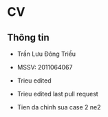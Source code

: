 # CV
## Thông tin
* Trần Lưu Đông Triều
* MSSV: 2011064067
* Trieu edited
* Trieu edited last pull request

* Tien da chinh sua case 2 ne2